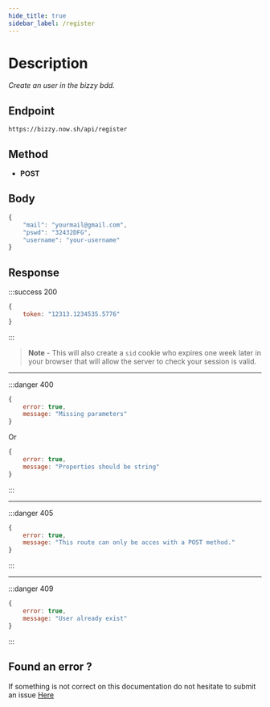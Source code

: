 ```yaml
---
hide_title: true
sidebar_label: /register
---
```


# Description
*Create an user in the bizzy bdd.*

## Endpoint
```
https://bizzy.now.sh/api/register
```

## Method
* **POST**

## Body
```js
{
    "mail": "yourmail@gmail.com",
    "pswd": "32432DFG",
    "username": "your-username"
}
```

## Response
:::success 200
```js
{
    token: "12313.1234535.5776"
}
```
:::

> **Note** - This will also create a `sid` cookie who expires one week later in your browser that will allow the server to check your session is valid.


---

:::danger 400
```js
{
    error: true,
    message: "Missing parameters"
}
```

Or

```js
{
    error: true,
    message: "Properties should be string"
}
```
:::

---

:::danger 405
```js
{
    error: true,
    message: "This route can only be acces with a POST method."
}
```
:::

--- 

:::danger 409
```js
{
    error: true,
    message: "User already exist"
}
```
:::

## Found an error ?
If something is not correct on this documentation do not hesitate to submit an issue [Here](https://github.com/luctst/bizzy-docs/issues)